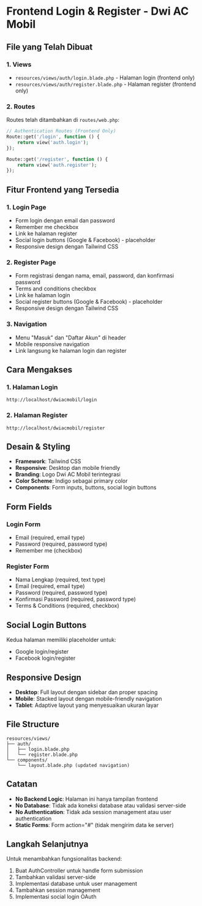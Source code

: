 # Frontend Login & Register - Dwi AC Mobil

## File yang Telah Dibuat

### 1. Views
- `resources/views/auth/login.blade.php` - Halaman login (frontend only)
- `resources/views/auth/register.blade.php` - Halaman register (frontend only)

### 2. Routes
Routes telah ditambahkan di `routes/web.php`:
```php
// Authentication Routes (Frontend Only)
Route::get('/login', function () {
    return view('auth.login');
});

Route::get('/register', function () {
    return view('auth.register');
});
```

## Fitur Frontend yang Tersedia

### 1. Login Page
- Form login dengan email dan password
- Remember me checkbox
- Link ke halaman register
- Social login buttons (Google & Facebook) - placeholder
- Responsive design dengan Tailwind CSS

### 2. Register Page
- Form registrasi dengan nama, email, password, dan konfirmasi password
- Terms and conditions checkbox
- Link ke halaman login
- Social register buttons (Google & Facebook) - placeholder
- Responsive design dengan Tailwind CSS

### 3. Navigation
- Menu "Masuk" dan "Daftar Akun" di header
- Mobile responsive navigation
- Link langsung ke halaman login dan register

## Cara Mengakses

### 1. Halaman Login
```
http://localhost/dwiacmobil/login
```

### 2. Halaman Register
```
http://localhost/dwiacmobil/register
```

## Desain & Styling

- **Framework**: Tailwind CSS
- **Responsive**: Desktop dan mobile friendly
- **Branding**: Logo Dwi AC Mobil terintegrasi
- **Color Scheme**: Indigo sebagai primary color
- **Components**: Form inputs, buttons, social login buttons

## Form Fields

### Login Form
- Email (required, email type)
- Password (required, password type)
- Remember me (checkbox)

### Register Form
- Nama Lengkap (required, text type)
- Email (required, email type)
- Password (required, password type)
- Konfirmasi Password (required, password type)
- Terms & Conditions (required, checkbox)

## Social Login Buttons

Kedua halaman memiliki placeholder untuk:
- Google login/register
- Facebook login/register

## Responsive Design

- **Desktop**: Full layout dengan sidebar dan proper spacing
- **Mobile**: Stacked layout dengan mobile-friendly navigation
- **Tablet**: Adaptive layout yang menyesuaikan ukuran layar

## File Structure

```
resources/views/
├── auth/
│   ├── login.blade.php
│   └── register.blade.php
└── components/
    └── layout.blade.php (updated navigation)
```

## Catatan

- **No Backend Logic**: Halaman ini hanya tampilan frontend
- **No Database**: Tidak ada koneksi database atau validasi server-side
- **No Authentication**: Tidak ada session management atau user authentication
- **Static Forms**: Form action="#" (tidak mengirim data ke server)

## Langkah Selanjutnya

Untuk menambahkan fungsionalitas backend:
1. Buat AuthController untuk handle form submission
2. Tambahkan validasi server-side
3. Implementasi database untuk user management
4. Tambahkan session management
5. Implementasi social login OAuth 